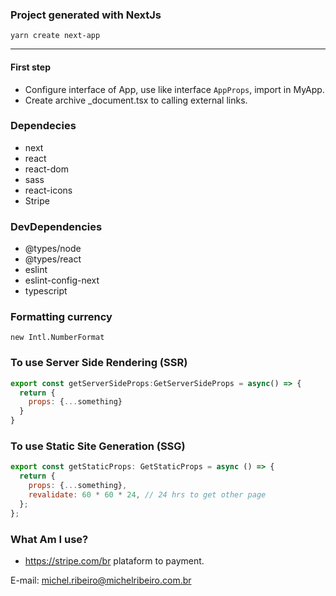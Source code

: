 ### Project generated with NextJs

```
yarn create next-app
```

---
#### First step
- Configure interface of App, use like interface `AppProps`, import in MyApp.
- Create archive _document.tsx to calling external links.
### Dependecies
- next
- react
- react-dom
- sass
- react-icons
- Stripe


### DevDependencies

- @types/node
- @types/react
- eslint
- eslint-config-next
- typescript

### Formatting currency

```
new Intl.NumberFormat
```

### To use Server Side Rendering (SSR)

```javascript
export const getServerSideProps:GetServerSideProps = async() => {
  return {
    props: {...something}
  }
}
```

### To use Static Site Generation (SSG)

```javascript
export const getStaticProps: GetStaticProps = async () => {
  return {
    props: {...something},
    revalidate: 60 * 60 * 24, // 24 hrs to get other page
  };
};
```
### What Am I use?
- https://stripe.com/br plataform to payment.

E-mail: [michel.ribeiro@michelribeiro.com.br](mailto:michel.ribeiro@michelribeiro.com.br)